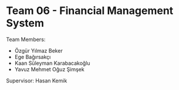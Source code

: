 # Team 06 - Financial Management System
Team Members:
- Özgür Yılmaz Beker
- Ege Bağırsakçı
- Kaan Süleyman Karabacakoğlu
- Yavuz Mehmet Oğuz Şimşek

Supervisor: Hasan Kemik
